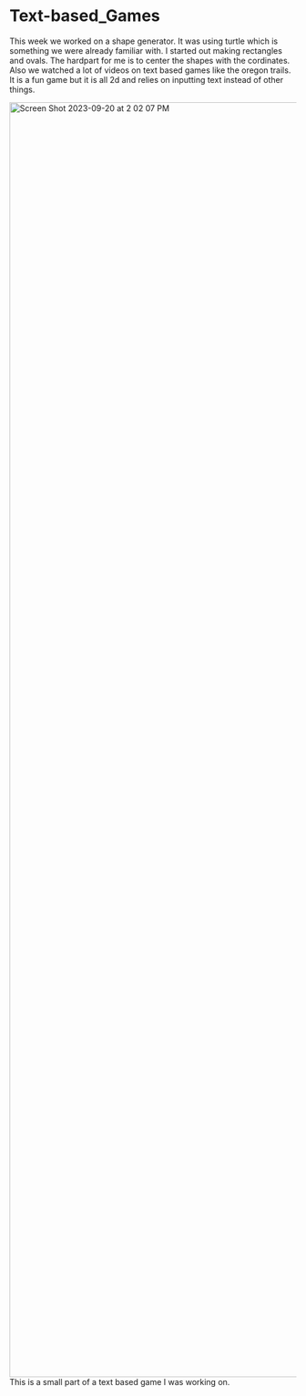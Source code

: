 # Text-based_Games

This week we worked on a shape generator.
It was using turtle which is something we were 
already familiar with. I started out making rectangles
and ovals. The hardpart for me is to center the shapes
with the cordinates. Also we watched a lot of videos on text
based games like the oregon trails. It is a fun game but
it is all 2d and relies on inputting text instead of 
other things.

<img width="2240" alt="Screen Shot 2023-09-20 at 2 02 07 PM" src="https://github.com/tej-aliota/Text-based_Games/assets/142935901/c6992d18-a049-4519-9d5a-fa7e11704031">
This is a small part of a text based game I was working on.
